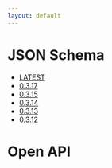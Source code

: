 ```yaml
---
layout: default
---
```


# JSON Schema
<ul>

<li><a href="jsonschema/v0.3.17.json">LATEST</a></li>

<li><a href="jsonschema/v0.3.17.json">0.3.17</a></li>

<li><a href="jsonschema/v0.3.15.json">0.3.15</a></li>

<li><a href="jsonschema/v0.3.14.json">0.3.14</a></li>

<li><a href="jsonschema/v0.3.13.json">0.3.13</a></li>

<li><a href="jsonschema/v0.3.12.json">0.3.12</a></li>

</ul>

# Open API
<ul>

</ul>